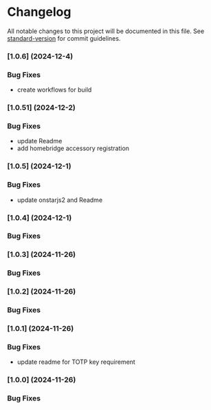 # Changelog

All notable changes to this project will be documented in this file. See [standard-version](https://github.com/conventional-changelog/standard-version) for commit guidelines.
### [1.0.6] (2024-12-4)

### Bug Fixes
* create workflows for build
### [1.0.51] (2024-12-2)

### Bug Fixes
* update Readme
* add homebridge accessory registration
### [1.0.5] (2024-12-1)

### Bug Fixes
* update onstarjs2 and Readme
### [1.0.4] (2024-12-1)

### Bug Fixes
### [1.0.3] (2024-11-26)

### Bug Fixes
### [1.0.2] (2024-11-26)

### Bug Fixes
### [1.0.1] (2024-11-26)

### Bug Fixes

* update readme for TOTP key requirement

### [1.0.0] (2024-11-26)


### Bug Fixes
